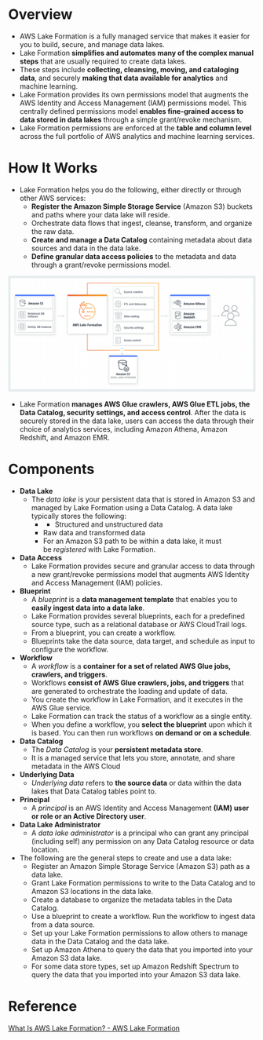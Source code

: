 # Overview
+ AWS Lake Formation is a fully managed service that makes it easier for you to build, secure, and manage data lakes. 
+ Lake Formation **simplifies and automates many of the complex manual steps** that are usually required to create data lakes.
+ These steps include **collecting, cleansing, moving, and cataloging data**, and securely **making that data available for analytics** and machine learning.
+ Lake Formation provides its own permissions model that augments the AWS Identity and Access Management (IAM) permissions model. This centrally defined permissions model **enables fine-grained access to data stored in data lakes** through a simple grant/revoke mechanism.
+ Lake Formation permissions are enforced at the **table and column level** across the full portfolio of AWS analytics and machine learning services.
# How It Works
+ Lake Formation helps you do the following, either directly or through other AWS services: 
    + **Register the Amazon Simple Storage Service** (Amazon S3) buckets and paths where your data lake will reside.
    + Orchestrate data flows that ingest, cleanse, transform, and organize the raw data.
    + **Create and manage a Data Catalog** containing metadata about data sources and data in the data lake.
    + **Define granular data access policies** to the metadata and data through a grant/revoke permissions model.

![amazon_lake_formation](./images/amazon_lake_formation.png)
+ Lake Formation **manages AWS Glue crawlers, AWS Glue ETL jobs, the Data Catalog, security settings, and access control**. After the data is securely stored in the data lake, users can access the data through their choice of analytics services, including Amazon Athena, Amazon Redshift, and Amazon EMR.
# Components
+ **Data Lake** 
    + The *data lake* is your persistent data that is stored in Amazon S3 and managed by Lake Formation using a Data Catalog. A data lake typically stores the following: 
        + + Structured and unstructured data
        + Raw data and transformed data
        + For an Amazon S3 path to be within a data lake, it must be *registered* with Lake Formation.
+ **Data Access** 
    + Lake Formation provides secure and granular access to data through a new grant/revoke permissions model that augments AWS Identity and Access Management (IAM) policies.
+ **Blueprint** 
    + A *blueprint* is a **data management template** that enables you to **easily ingest data into a data lake**.
    + Lake Formation provides several blueprints, each for a predefined source type, such as a relational database or AWS CloudTrail logs.
    + From a blueprint, you can create a workflow.
    + Blueprints take the data source, data target, and schedule as input to configure the workflow.
+ **Workflow**
    + A *workflow* is a **container for a set of related AWS Glue jobs, crawlers, and triggers**.
    + Workflows **consist of AWS Glue crawlers, jobs, and triggers** that are generated to orchestrate the loading and update of data.
    + You create the workflow in Lake Formation, and it executes in the AWS Glue service.
    + Lake Formation can track the status of a workflow as a single entity.
    + When you define a workflow, you **select the blueprint** upon which it is based. You can then run workflows **on demand or on a schedule**.
+ **Data Catalog** 
    + The *Data Catalog* is your **persistent metadata store**.
    + It is a managed service that lets you store, annotate, and share metadata in the AWS Cloud
+ **Underlying Data** 
    + *Underlying data* refers to **the source data** or data within the data lakes that Data Catalog tables point to.
+ **Principal** 
    + A *principal* is an AWS Identity and Access Management **(IAM) user or role or an Active Directory user**.
+ **Data Lake Administrator**
    + A *data lake administrator* is a principal who can grant any principal (including self) any permission on any Data Catalog resource or data location.
+ The following are the general steps to create and use a data lake: 
    + Register an Amazon Simple Storage Service (Amazon S3) path as a data lake.
    + Grant Lake Formation permissions to write to the Data Catalog and to Amazon S3 locations in the data lake.
    + Create a database to organize the metadata tables in the Data Catalog.
    + Use a blueprint to create a workflow. Run the workflow to ingest data from a data source.
    + Set up your Lake Formation permissions to allow others to manage data in the Data Catalog and the data lake.
    + Set up Amazon Athena to query the data that you imported into your Amazon S3 data lake.
    + For some data store types, set up Amazon Redshift Spectrum to query the data that you imported into your Amazon S3 data lake.
# Reference
[What Is AWS Lake Formation? - AWS Lake Formation](https://docs.aws.amazon.com/lake-formation/latest/dg/what-is-lake-formation.html)
